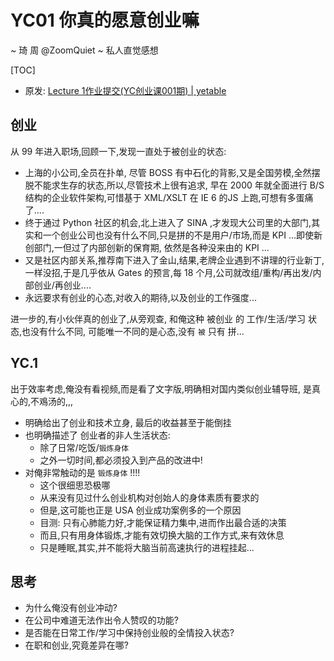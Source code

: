 # YC01 你真的愿意创业嘛
~ 琦 周 @ZoomQuiet
~ 私人直觉感想

[TOC]

- 原发: [Lecture 1作业提交(YC创业课001期) | yetable](http://yetable.com/s/xke4un/lecture_1_yc_001)

## 创业
从 99 年进入职场,回顾一下,发现一直处于被创业的状态:

- 上海的小公司,全员在扑单, 尽管 BOSS 有中石化的背影,又是全国劳模,全然摆脱不能求生存的状态,所以,尽管技术上很有追求, 早在 2000 年就全面进行 B/S 结构的企业软件架构,可惜基于 XML/XSLT 在 IE 6 的JS 上跑,可想有多蛋痛了....
- 终于通过 Python 社区的机会,北上进入了 SINA ,才发现大公司里的大部门,其实和一个创业公司也没有什么不同,只是拼的不是用户/市场,而是 KPI ...即使新创部门,一但过了内部创新的保育期, 依然是各种没来由的 KPI ...
- 又是社区内部关系,推荐南下进入了金山,结果,老牌企业遇到不讲理的行业新丁, 一样没招,于是几乎依从 Gates 的预言,每 18 个月,公司就改组/重构/再出发/内部创业/再创业....
- 永远要求有创业的心态,对收入的期待,以及创业的工作强度...

进一步的,有小伙伴真的创业了,从旁观查, 和俺这种
被创业 的 工作/生活/学习 状态,也没有什么不同,
可能唯一不同的是心态,没有 `被` 只有 拼...

## YC.1

出于效率考虑,俺没有看视频,而是看了文字版,明确相对国内类似创业辅导班,
是真心的,不鳮汤的,,,

- 明确给出了创业和技术立身, 最后的收益甚至于能倒挂
- 也明确描述了 创业者的非人生活状态:
    + 除了日常/吃饭/`锻炼身体`
    + 之外一切时间,都必须投入到产品的改进中!
- 对俺非常触动的是 `锻炼身体` !!!!
    + 这个很细思恐极哪
    + 从来没有见过什么创业机构对创始人的身体素质有要求的
    + 但是,这可能也正是 USA 创业成功案例多的一个原因
    + 目测: 只有心肺能力好,才能保证精力集中,进而作出最合适的决策
    + 而且,只有用身体锻炼,才能有效切换大脑的工作方式,来有效休息
    + 只是睡眠,其实,并不能将大脑当前高速执行的进程挂起...


## 思考

- 为什么俺没有创业冲动?
- 在公司中难道无法作出令人赞叹的功能?
- 是否能在日常工作/学习中保持创业般的全情投入状态?
- 在职和创业,究竟差异在哪?
